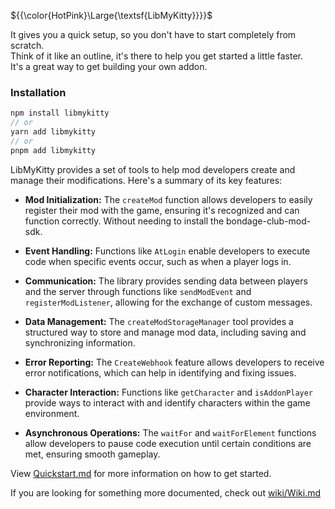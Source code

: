 ${{\color{HotPink}\Large{\textsf{LibMyKitty}}}}$

It gives you a quick setup, so you don't have to start completely from scratch.</br>
Think of it like an outline, it's there to help you get started a little faster.</br>
It's a great way to get building your own addon.

### Installation

```ts
npm install libmykitty
// or
yarn add libmykitty
// or
pnpm add libmykitty
```

LibMyKitty provides a set of tools to help mod developers create and manage their modifications. Here's a summary of its key features:

- **Mod Initialization:** The `createMod` function allows developers to easily register their mod with the game, ensuring it's recognized and can function correctly. Without needing to install the bondage-club-mod-sdk.

- **Event Handling:** Functions like `AtLogin` enable developers to execute code when specific events occur, such as when a player logs in.
- **Communication:** The library provides sending data between players and the server through functions like `sendModEvent` and `registerModListener`, allowing for the exchange of custom messages.
- **Data Management:** The `createModStorageManager` tool provides a structured way to store and manage mod data, including saving and synchronizing information.
- **Error Reporting:** The `CreateWebhook` feature allows developers to receive error notifications, which can help in identifying and fixing issues.
- **Character Interaction:** Functions like `getCharacter` and `isAddonPlayer` provide ways to interact with and identify characters within the game environment.
- **Asynchronous Operations:** The `waitFor` and `waitForElement` functions allow developers to pause code execution until certain conditions are met, ensuring smooth gameplay.

View [Quickstart.md](wiki/quickstart.md) for more information on how to get started.

If you are looking for something more documented, check out [wiki/Wiki.md]()
